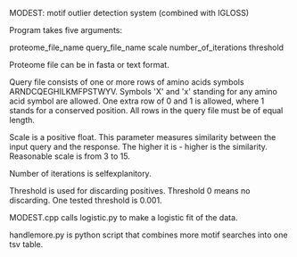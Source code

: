 MODEST: motif outlier detection system (combined with IGLOSS)

Program takes five arguments:

proteome_file_name
query_file_name
scale
number_of_iterations
threshold

Proteome file can be in fasta or text format.

Query file consists of one or more rows of amino acids symbols ARNDCQEGHILKMFPSTWYV. Symbols 'X' and 'x' standing for any amino acid symbol are allowed.
One extra row of 0 and 1 is allowed, where 1 stands for a conserved position. All rows in the query file must be of equal length.

Scale is a positive float. This parameter measures similarity between the input query and the response. The higher it is - higher is the similarity. Reasonable scale is from 3 to 15.

Number of iterations is selfexplanitory.

Threshold is used for discarding positives. Threshold 0 means no discarding. One tested threshold is 0.001. 

MODEST.cpp calls logistic.py to make a logistic fit of the data.

handlemore.py is python script that combines more motif searches into one tsv table.
